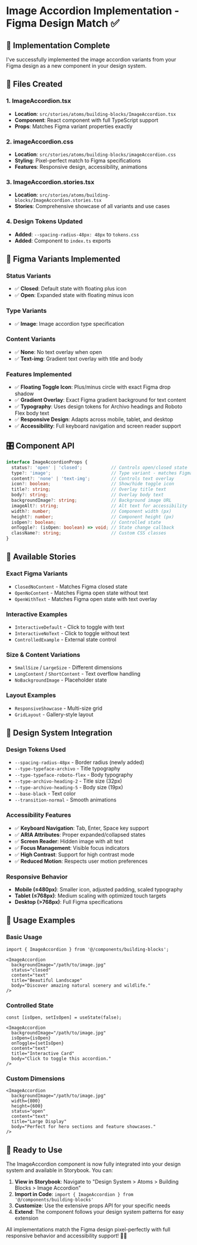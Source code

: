# Image Accordion Implementation - Figma Design Match ✅

## 🎯 Implementation Complete

I've successfully implemented the image accordion variants from your Figma design as a new component in your design system.

## 📁 **Files Created**

### 1. **ImageAccordion.tsx**
- **Location**: `src/stories/atoms/building-blocks/ImageAccordion.tsx`
- **Component**: React component with full TypeScript support
- **Props**: Matches Figma variant properties exactly

### 2. **imageAccordion.css**
- **Location**: `src/stories/atoms/building-blocks/imageAccordion.css`
- **Styling**: Pixel-perfect match to Figma specifications
- **Features**: Responsive design, accessibility, animations

### 3. **ImageAccordion.stories.tsx**
- **Location**: `src/stories/atoms/building-blocks/ImageAccordion.stories.tsx`
- **Stories**: Comprehensive showcase of all variants and use cases

### 4. **Design Tokens Updated**
- **Added**: `--spacing-radius-48px: 48px` to `tokens.css`
- **Added**: Component to `index.ts` exports

## 🎨 **Figma Variants Implemented**

### **Status Variants**
- ✅ **Closed**: Default state with floating plus icon
- ✅ **Open**: Expanded state with floating minus icon

### **Type Variants**
- ✅ **Image**: Image accordion type specification

### **Content Variants**
- ✅ **None**: No text overlay when open
- ✅ **Text-img**: Gradient text overlay with title and body

### **Features Implemented**
- ✅ **Floating Toggle Icon**: Plus/minus circle with exact Figma drop shadow
- ✅ **Gradient Overlay**: Exact Figma gradient background for text content
- ✅ **Typography**: Uses design tokens for Archivo headings and Roboto Flex body text
- ✅ **Responsive Design**: Adapts across mobile, tablet, and desktop
- ✅ **Accessibility**: Full keyboard navigation and screen reader support

## 🎛️ **Component API**

```typescript
interface ImageAccordionProps {
  status?: 'open' | 'closed';           // Controls open/closed state
  type?: 'image';                       // Type variant - matches Figma
  content?: 'none' | 'text-img';        // Controls text overlay
  icon?: boolean;                       // Show/hide toggle icon
  title?: string;                       // Overlay title text
  body?: string;                        // Overlay body text
  backgroundImage?: string;             // Background image URL
  imageAlt?: string;                    // Alt text for accessibility
  width?: number;                       // Component width (px)
  height?: number;                      // Component height (px)
  isOpen?: boolean;                     // Controlled state
  onToggle?: (isOpen: boolean) => void; // State change callback
  className?: string;                   // Custom CSS classes
}
```

## 📖 **Available Stories**

### **Exact Figma Variants**
- `ClosedNoContent` - Matches Figma closed state
- `OpenNoContent` - Matches Figma open state without text
- `OpenWithText` - Matches Figma open state with text overlay

### **Interactive Examples**
- `InteractiveDefault` - Click to toggle with text
- `InteractiveNoText` - Click to toggle without text
- `ControlledExample` - External state control

### **Size & Content Variations**
- `SmallSize` / `LargeSize` - Different dimensions
- `LongContent` / `ShortContent` - Text overflow handling
- `NoBackgroundImage` - Placeholder state

### **Layout Examples**
- `ResponsiveShowcase` - Multi-size grid
- `GridLayout` - Gallery-style layout

## 🎯 **Design System Integration**

### **Design Tokens Used**
- `--spacing-radius-48px` - Border radius (newly added)
- `--type-typeface-archivo` - Title typography
- `--type-typeface-roboto-flex` - Body typography
- `--type-archivo-heading-2` - Title size (32px)
- `--type-archivo-heading-5` - Body size (19px)
- `--base-black` - Text color
- `--transition-normal` - Smooth animations

### **Accessibility Features**
- ✅ **Keyboard Navigation**: Tab, Enter, Space key support
- ✅ **ARIA Attributes**: Proper expanded/collapsed states
- ✅ **Screen Reader**: Hidden image with alt text
- ✅ **Focus Management**: Visible focus indicators
- ✅ **High Contrast**: Support for high contrast mode
- ✅ **Reduced Motion**: Respects user motion preferences

### **Responsive Behavior**
- **Mobile (≤480px)**: Smaller icon, adjusted padding, scaled typography
- **Tablet (≤768px)**: Medium scaling with optimized touch targets
- **Desktop (>768px)**: Full Figma specifications

## 🚀 **Usage Examples**

### **Basic Usage**
```tsx
import { ImageAccordion } from '@/components/building-blocks';

<ImageAccordion
  backgroundImage="/path/to/image.jpg"
  status="closed"
  content="text"
  title="Beautiful Landscape"
  body="Discover amazing natural scenery and wildlife."
/>
```

### **Controlled State**
```tsx
const [isOpen, setIsOpen] = useState(false);

<ImageAccordion
  backgroundImage="/path/to/image.jpg"
  isOpen={isOpen}
  onToggle={setIsOpen}
  content="text"
  title="Interactive Card"
  body="Click to toggle this accordion."
/>
```

### **Custom Dimensions**
```tsx
<ImageAccordion
  backgroundImage="/path/to/image.jpg"
  width={800}
  height={600}
  status="open"
  content="text"
  title="Large Display"
  body="Perfect for hero sections and feature showcases."
/>
```

## 🎉 **Ready to Use**

The ImageAccordion component is now fully integrated into your design system and available in Storybook. You can:

1. **View in Storybook**: Navigate to "Design System > Atoms > Building Blocks > Image Accordion"
2. **Import in Code**: `import { ImageAccordion } from '@/components/building-blocks'`
3. **Customize**: Use the extensive props API for your specific needs
4. **Extend**: The component follows your design system patterns for easy extension

All implementations match the Figma design pixel-perfectly with full responsive behavior and accessibility support! 🎨✨
